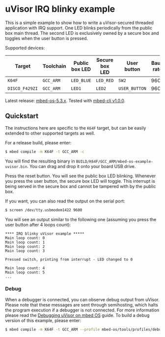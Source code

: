 # uVisor IRQ blinky example

This is a simple example to show how to write a uVisor-secured threaded application with IRQ support. One LED blinks periodically from the public box main thread. The second LED is exclusively owned by a secure box and toggles when the user button is pressed.

Supported devices:

| Target         | Toolchain | Public box LED | Secure box LED | User button   | Baud rate |
|----------------|-----------|----------------|----------------|---------------|-----------|
| `K64F`         | `GCC_ARM` | `LED_BLUE`     | `LED_RED`      | `SW2`         | 9600      |
| `DISCO_F429ZI` | `GCC_ARM` | `LED1`         | `LED2`         | `USER_BUTTON` | 9600      |

Latest release: [mbed-os-5.3.x](https://github.com/ARMmbed/mbed-os-example-uvisor/releases/latest). Tested with [mbed-cli v1.0.0](https://github.com/ARMmbed/mbed-cli/releases/tag/1.0.0).

## Quickstart

The instructions here are specific to the `K64F` target, but can be easily extended to other supported targets as well.

For a release build, please enter:

```bash
$ mbed compile -m K64F -t GCC_ARM -c
```

You will find the resulting binary in `BUILD/K64F/GCC_ARM/mbed-os-example-uvisor.bin`. You can drag and drop it onto your board USB drive.

Press the reset button. You will see the public box LED blinking. Whenever you press the user button, the secure box LED will toggle. This interrupt is being served in the secure box and cannot be tampered with by the public box.

If you want, you can also read the output on the serial port:

```bash
$ screen /dev/tty.usbmodem1422 9600
```

You will see an output similar to the following one (assuming you press the user button after 4 loops count):

```
**** IRQ blinky uVisor example *****
Main loop count: 0
Main loop count: 1
Main loop count: 2
Main loop count: 3

Pressed switch, printing from interrupt - LED changed to 0

Main loop count: 4
Main loop count: 5
...
```

### Debug

When a debugger is connected, you can observe debug output from uVisor. Please note that these messages are sent through semihosting, which halts the program execution if a debugger is not connected. For more information please read the [Debugging uVisor on mbed OS](https://github.com/ARMmbed/uvisor/blob/master/docs/api/DEBUGGING.md) guide. To build a debug version of this example, please enter:

```bash
$ mbed compile -m K64F -t GCC_ARM --profile mbed-os/tools/profiles/debug.json -c
```
